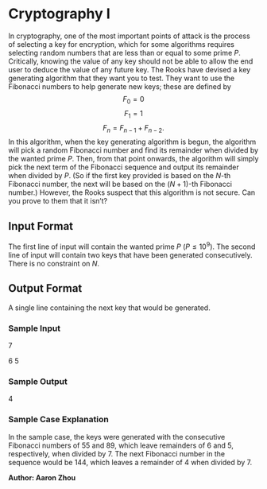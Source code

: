 # Cryptography I

In cryptography, one of the most important points of attack is the process of selecting a key for encryption, which for some algorithms requires selecting random numbers that are less than or equal to some prime $P$. Critically, knowing the value of any key should not be able to allow the end user to deduce the value of any future key. The Rooks have devised a key generating algorithm that they want you to test. They want to use the Fibonacci numbers to help generate new keys; these are defined by 
$$F_0 = 0$$
$$F_1 = 1$$
$$F_n = F_{n-1} + F_{n-2}.$$
 In this algorithm, when the key generating algorithm is begun, the algorithm will pick a random Fibonacci number and find its remainder when divided by the wanted prime $P$. Then, from that point onwards, the algorithm will simply pick the next term of the Fibonacci sequence and output its remainder when divided by $P$. (So if the first key provided is based on the $N$-th Fibonacci number, the next will be based on the $\left(N+1\right)$-th Fibonacci number.) However, the Rooks suspect that this algorithm is not secure. Can you prove to them that it isn’t? 

## Input Format

The first line of input will contain the wanted prime $P$ $\left(P \leq 10^9 \right)$. The second line of input will contain two keys that have been generated consecutively. There is no constraint on $N$.

## Output Format

A single line containing the next key that would be generated. 

### Sample Input

$7$

$6$ $5$

### Sample Output

$4$

### Sample Case Explanation

In the sample case, the keys were generated with the consecutive Fibonacci numbers of 55 and 89, which leave remainders of 6 and 5, respectively, when divided by 7. The next Fibonacci number in the sequence would be 144, which leaves a remainder of 4 when divided by 7. 

**Author: Aaron Zhou**
